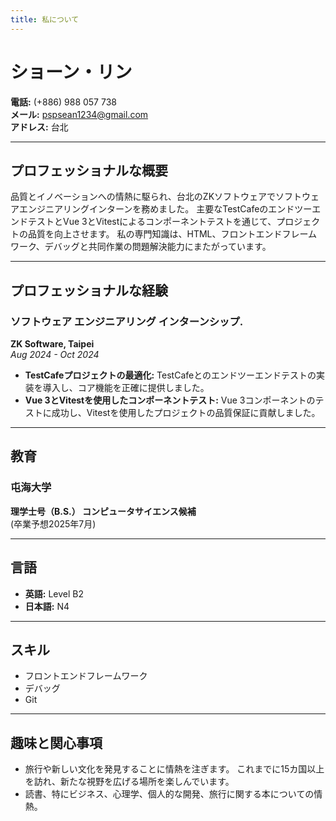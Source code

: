 ```yaml
---
title: 私について
---
```


# ショーン・リン

**電話:** (+886) 988 057 738\
**メール:** pspsean1234@gmail.com\
**アドレス:** 台北

---

## プロフェッショナルな概要

品質とイノベーションへの情熱に駆られ、台北のZKソフトウェアでソフトウェアエンジニアリングインターンを務めました。 主要なTestCafeのエンドツーエンドテストとVue 3とVitestによるコンポーネントテストを通じて、プロジェクトの品質を向上させます。 私の専門知識は、HTML、フロントエンドフレームワーク、デバッグと共同作業の問題解決能力にまたがっています。

---

## プロフェッショナルな経験

### ソフトウェア エンジニアリング インターンシップ.

**ZK Software, Taipei**\
_Aug 2024 - Oct 2024_

- **TestCafeプロジェクトの最適化:** TestCafeとのエンドツーエンドテストの実装を導入し、コア機能を正確に提供しました。
- **Vue 3とVitestを使用したコンポーネントテスト:** Vue 3コンポーネントのテストに成功し、Vitestを使用したプロジェクトの品質保証に貢献しました。

---

## 教育

### 屯海大学

**理学士号（B.S.） コンピュータサイエンス候補**\
(卒業予想2025年7月)

---

## 言語

- **英語:** Level B2
- **日本語:** N4

---

## スキル

- フロントエンドフレームワーク
- デバッグ
- Git

---

## 趣味と関心事項

- 旅行や新しい文化を発見することに情熱を注ぎます。 これまでに15カ国以上を訪れ、新たな視野を広げる場所を楽しんでいます。
- 読書、特にビジネス、心理学、個人的な開発、旅行に関する本についての情熱。
